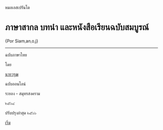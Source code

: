 <link href="markdown.css" rel="stylesheet">

หมอเอสเปรันโต

# ภาษาสากล บทนำ และหนังสือเรียนฉบับสมบูรณ์

{Por Siam<small>,</small>an<small>,</small>o<small>,</small>j}

---

ฉบับภาษาไทย

โดย

[นายวรุฒ ](https://warut92.github.io)

ฉบับออนไลน์

ระยอง - สมุทรสงคราม

๒๕๖๔

ปรับปรุงล่าสุด ๒๕๖๖

[เริ่ม](./1.md)
